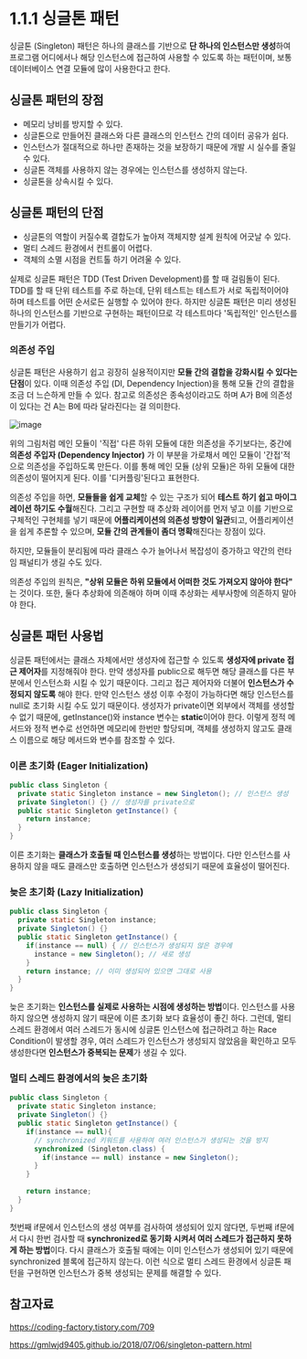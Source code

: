 # 1.1.1 싱글톤 패턴 

싱글톤 (Singleton) 패턴은 하나의 클래스를 기반으로 **단 하나의 인스턴스만 생성**하여 프로그램 어디에서나 해당 인스턴스에 접근하여 사용할 수 있도록 하는 패턴이며, 보통 데이터베이스 연결 모듈에 많이 사용한다고 한다. 

## 싱글톤 패턴의 장점 

- 메모리 낭비를 방지할 수 있다. 
- 싱글톤으로 만들어진 클래스와 다른 클래스의 인스턴스 간의 데이터 공유가 쉽다. 
- 인스턴스가 절대적으로 하나만 존재하는 것을 보장하기 때문에 개발 시 실수를 줄일 수 있다. 
- 싱글톤 객체를 사용하지 않는 경우에는 인스턴스를 생성하지 않는다. 
- 싱글톤을 상속시킬 수 있다. 

## 싱글톤 패턴의 단점 

- 싱글톤의 역할이 커질수록 결합도가 높아져 객체지향 설계 원칙에 어긋날 수 있다. 
- 멀티 스레드 환경에서 컨트롤이 어렵다. 
- 객체의 소멸 시점을 컨트톨 하기 어려울 수 있다. 

실제로 싱글톤 패턴은 TDD (Test Driven Development)를 할 때 걸림돌이 된다. TDD를 할 때 단위 테스트를 주로 하는데, 단위 테스트는 테스트가 서로 독립적이어야 하며 테스트를 어떤 순서로든 실행할 수 있어야 한다. 하지만 싱글톤 패턴은 미리 생성된 하나의 인스턴스를 기반으로 구현하는 패턴이므로 각 테스트마다 '독립적인' 인스턴스를 만들기가 어렵다. 

### 의존성 주입 

싱글톤 패턴은 사용하기 쉽고 굉장히 실용적이지만 **모듈 간의 결합을 강화시킬 수 있다는 단점**이 있다. 이때 의존성 주입 (DI, Dependency Injection)을 통해 모듈 간의 결합을 조금 더 느슨하게 만들 수 있다. 참고로 의존성은 종속성이라고도 하며 A가 B에 의존성이 있다는 건 A는 B에 따라 달라진다는 걸 의미한다. 

![image](https://user-images.githubusercontent.com/68090939/223058948-a5b42202-377b-4db9-9d83-056a492c2a18.png)

위의 그림처럼 메인 모듈이 '직접' 다른 하위 모듈에 대한 의존성을 주기보다는, 중간에 **의존성 주입자 (Dependency Injector)** 가 이 부분을 가로채서 메인 모듈이 '간접'적으로 의존성을 주입하도록 만든다. 이를 통해 메인 모듈 (상위 모듈)은 하위 모듈에 대한 의존성이 떨어지게 된다. 이를 '디커플링'된다고 표현한다.

의존성 주입을 하면, **모듈들을 쉽게 교체**할 수 있는 구조가 되어 **테스트 하기 쉽고 마이그레이션 하기도 수월**해진다. 그리고 구현할 때 추상화 레이어를 먼저 넣고 이를 기반으로 구체적인 구현체를 넣기 때문에 **어플리케이션의 의존성 방향이 일관**되고, 어플리케이션을 쉽게 추론할 수 있으며, **모듈 간의 관계들이 좀더 명확**해진다는 장점이 있다. 

하지만, 모듈들이 분리됨에 따라 클래스 수가 늘어나서 복잡성이 증가하고 약간의 런타임 패널티가 생길 수도 있다. 

의존성 주입의 원칙은, **"상위 모듈은 하위 모듈에서 어떠한 것도 가져오지 않아야 한다"** 는 것이다. 또한, 둘다 추상화에 의존해야 하며 이때 추상화는 세부사항에 의존하지 말아야 한다. 

## 싱글톤 패턴 사용법 

싱글톤 패턴에서는 클래스 자체에서만 생성자에 접근할 수 있도록 **생성자에 private 접근 제어자**를 지정해줘야 한다. 만약 생성자를 public으로 해두면 해당 클래스를 다른 부분에서 인스턴스화 시킬 수 있기 때문이다. 그리고 접근 제어자와 더불어 **인스턴스가 수정되지 않도록** 해야 한다. 만약 인스턴스 생성 이후 수정이 가능하다면 해당 인스턴스를 null로 초기화 시킬 수도 있기 때문이다. 생성자가 private이면 외부에서 객체를 생성할 수 없기 때문에, getInstance()와 instance 변수는 **static**이어야 한다. 이렇게 정적 메서드와 정적 변수로 선언하면 메모리에 한번만 할당되며, 객체를 생성하지 않고도 클래스 이름으로 해당 메서드와 변수를 참조할 수 있다. 

### 이른 초기화 (Eager Initialization) 

```java 
public class Singleton {
  private static Singleton instance = new Singleton(); // 인스턴스 생성 
  private Singleton() {} // 생성자를 private으로 
  public static Singleton getInstance() {
    return instance; 
  }
}
```

이른 초기화는 **클래스가 호출될 때 인스턴스를 생성**하는 방법이다. 다만 인스턴스를 사용하지 않을 때도 클래스만 호출하면 인스턴스가 생성되기 때문에 효율성이 떨어진다. 

### 늦은 초기화 (Lazy Initialization) 

```java 
public class Singleton {
  private static Singleton instance; 
  private Singleton() {}
  public static Singleton getInstance() {
    if(instance == null) { // 인스턴스가 생성되지 않은 경우에
      instance = new Singleton(); // 새로 생성 
    }
    return instance; // 이미 생성되어 있으면 그대로 사용 
  }
}
```

늦은 초기화는 **인스턴스를 실제로 사용하는 시점에 생성하는 방법**이다. 인스턴스를 사용하지 않으면 생성하지 않기 때문에 이른 초기화 보다 효율성이 좋긴 하다. 그런데, 멀티 스레드 환경에서 여러 스레드가 동시에 싱글톤 인스턴스에 접근하려고 하는 Race Condition이 발생할 경우, 여러 스레드가 인스턴스가 생성되지 않았음을 확인하고 모두 생성한다면 **인스턴스가 중복되는 문제**가 생길 수 있다. 

### 멀티 스레드 환경에서의 늦은 초기화 

```java 
public class Singleton {
  private static Singleton instance; 
  private Singleton() {}
  public static Singleton getInstance() {
    if(instance == null){
      // synchronized 키워드를 사용하여 여러 인스턴스가 생성되는 것을 방지 
      synchronized (Singleton.class) {
        if(instance == null) instance = new Singleton();
      }
    }
    
    return instance; 
  }
}
```

첫번째 if문에서 인스턴스의 생성 여부를 검사하여 생성되어 있지 않다면, 두번째 if문에서 다시 한번 검사할 때 **synchronized로 동기화 시켜서 여러 스레드가 접근하지 못하게 하는 방법**이다. 다시 클래스가 호출될 때에는 이미 인스턴스가 생성되어 있기 때문에 synchronized 블록에 접근하지 않는다. 이런 식으로 멀티 스레드 환경에서 싱글톤 패턴을 구현하면 인스턴스가 중복 생성되는 문제를 해결할 수 있다. 

## 참고자료 

https://coding-factory.tistory.com/709

https://gmlwjd9405.github.io/2018/07/06/singleton-pattern.html

